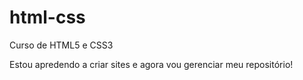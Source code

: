 # html-css
 Curso de HTML5 e CSS3

 Estou apredendo a criar sites e agora vou gerenciar meu repositório!
